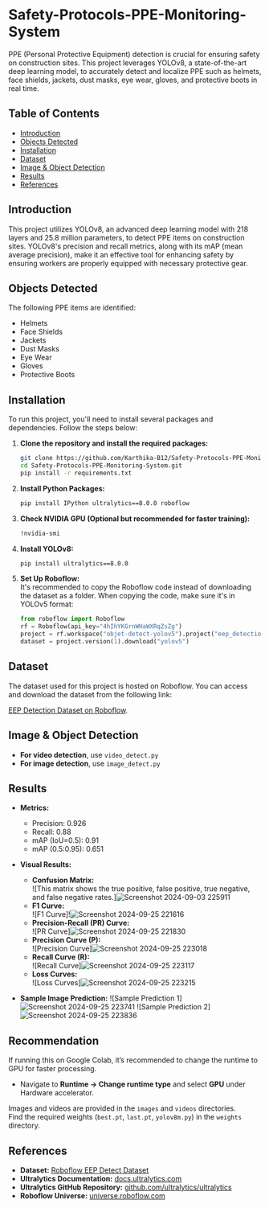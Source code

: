# Safety-Protocols-PPE-Monitoring-System

PPE (Personal Protective Equipment) detection is crucial for ensuring safety on construction sites. This project leverages YOLOv8, a state-of-the-art deep learning model, to accurately detect and localize PPE such as helmets, face shields, jackets, dust masks, eye wear, gloves, and protective boots in real time.

## Table of Contents
- [Introduction](#introduction)
- [Objects Detected](#objects-detected)
- [Installation](#installation)
- [Dataset](#dataset)
- [Image & Object Detection](#image--object-detection)
- [Results](#results)
- [References](#references)

## Introduction
This project utilizes YOLOv8, an advanced deep learning model with 218 layers and 25.8 million parameters, to detect PPE items on construction sites. YOLOv8's precision and recall metrics, along with its mAP (mean average precision), make it an effective tool for enhancing safety by ensuring workers are properly equipped with necessary protective gear.

## Objects Detected
The following PPE items are identified:
- Helmets
- Face Shields
- Jackets
- Dust Masks
- Eye Wear
- Gloves
- Protective Boots

## Installation
To run this project, you'll need to install several packages and dependencies. Follow the steps below:

1. **Clone the repository and install the required packages:**
   ```bash
   git clone https://github.com/Karthika-B12/Safety-Protocols-PPE-Monitoring-System.git
   cd Safety-Protocols-PPE-Monitoring-System.git
   pip install -r requirements.txt
   ```

2. **Install Python Packages:**
   ```bash
   pip install IPython ultralytics==8.0.0 roboflow
   ```

3. **Check NVIDIA GPU (Optional but recommended for faster training):**
   ```bash
   !nvidia-smi
   ```

4. **Install YOLOv8:**
   ```bash
   pip install ultralytics==8.0.0
   ```

5. **Set Up Roboflow:**  
   It's recommended to copy the Roboflow code instead of downloading the dataset as a folder. When copying the code, make sure it's in YOLOv5 format:
   ```python
   from roboflow import Roboflow
   rf = Roboflow(api_key="4hIhYKGrnWHaWXRqZsZg")
   project = rf.workspace("objet-detect-yolov5").project("eep_detection-u9bbd")
   dataset = project.version(1).download("yolov5")
   ```

## Dataset
The dataset used for this project is hosted on Roboflow. You can access and download the dataset from the following link:

[EEP Detection Dataset on Roboflow](https://universe.roboflow.com/).

## Image & Object Detection
- **For video detection**, use `video_detect.py`
- **For image detection**, use `image_detect.py`

## Results
- **Metrics:**
  - Precision: 0.926
  - Recall: 0.88
  - mAP (IoU=0.5): 0.91
  - mAP (0.5:0.95): 0.651

- **Visual Results:**
  - **Confusion Matrix:**  
    ![This matrix shows the true positive, false positive, true negative, and false negative rates.]![Screenshot 2024-09-03 225911](https://github.com/user-attachments/assets/d3c76ca4-eb67-43db-8382-55951277ef67)
  - **F1 Curve:**  
    ![F1 Curve]!![Screenshot 2024-09-25 221616](https://github.com/user-attachments/assets/f9432d76-05e8-410b-89a2-aec7b501c66d)
  - **Precision-Recall (PR) Curve:**  
    ![PR Curve]![Screenshot 2024-09-25 221830](https://github.com/user-attachments/assets/eac38a5a-83be-418b-a53e-4dcd972eb78a)
  - **Precision Curve (P):**  
    ![Precision Curve]![Screenshot 2024-09-25 223018](https://github.com/user-attachments/assets/7a06d5e2-0c67-4046-920e-effe89af85ed)
  - **Recall Curve (R):**  
    ![Recall Curve]![Screenshot 2024-09-25 223117](https://github.com/user-attachments/assets/6ce2cdc7-e473-47c2-b639-583249286237)
  - **Loss Curves:**  
    ![Loss Curves]![Screenshot 2024-09-25 223215](https://github.com/user-attachments/assets/c926456e-ac75-42d3-afc5-008265c153c0)

- **Sample Image Prediction:**
  ![Sample Prediction 1]![Screenshot 2024-09-25 223741](https://github.com/user-attachments/assets/7ca1f553-4957-4008-8dc3-8b0ff2e165db)
  ![Sample Prediction 2]![Screenshot 2024-09-25 223836](https://github.com/user-attachments/assets/85fc0392-9f6f-42c9-8e6d-be4eed139464)

## Recommendation
If running this on Google Colab, it’s recommended to change the runtime to GPU for faster processing.
- Navigate to **Runtime -> Change runtime type** and select **GPU** under Hardware accelerator.

Images and videos are provided in the `images` and `videos` directories.  
Find the required weights (`best.pt`, `last.pt`, `yolov8m.py`) in the `weights` directory.

## References
- **Dataset:** [Roboflow EEP Detect Dataset](https://universe.roboflow.com/)
- **Ultralytics Documentation:** [docs.ultralytics.com](https://docs.ultralytics.com)
- **Ultralytics GitHub Repository:** [github.com/ultralytics/ultralytics](https://github.com/ultralytics/ultralytics)
- **Roboflow Universe:** [universe.roboflow.com](https://universe.roboflow.com/)

